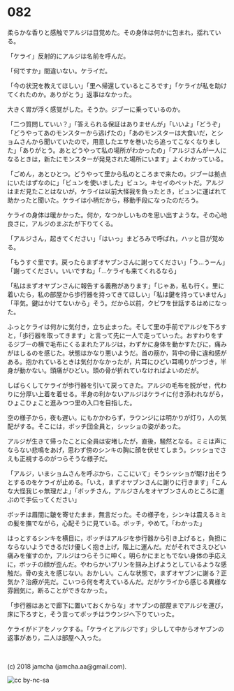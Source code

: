 # 082

柔らかな香りと感触でアルジは目覚めた。その身体は何かに包まれ，揺れている。  

「ケライ」反射的にアルジは名前を呼んだ。  

「何ですか」間違いない。ケライだ。  

「今の状況を教えてほしい」「里へ帰還しているところです」「ケライが私を助けてくれたのか。ありがとう」返事はなかった。  

大きく胃が浮く感覚がした。そうか。ジブーに乗っているのか。  

「二つ質問していい？」「答えられる保証はありませんが」「いいよ」「どうぞ」「どうやってあのモンスターから逃げたの」「あのモンスターは大食いだ，とショムさんから聞いていたので，用意したエサを巻いたら追ってこなくなりました」「ありがとう。あとどうやって私の場所がわかったの」「アルジさんが一人になるときは，新たにモンスターが発見された場所にいます」よくわかっている。  

「ごめん，あとひとつ。どうやって里から私のところまで来たの。ジブーは拠点にいたはずなのに」「ビュンを使いました」ビュン。キセイのペットだ。アルジはまだ見たことはないが，ケライは以前大怪我を負ったとき，ビュンに運ばれて助かったと聞いた。ケライは小柄だから，移動手段になったのだろう。  

ケライの身体は暖かかった。何か，なつかしいものを思い出すような。その心地良さに，アルジのまぶたが下りてくる。  

「アルジさん，起きてください」「はいっ」まどろみで呼ばれ，ハッと目が覚める。  

「もうすぐ里です。戻ったらまずオヤブンさんに謝ってください」「う…うーん」「謝ってください。いいですね」「…ケライも来てくれるなら」  

「私はまずオヤブンさんに報告する義務があります」「じゃあ，私も行く。里に着いたら，私の部屋から歩行器を持ってきてほしい」「私は鍵を持っていません」「平気。鍵はかけてないから」そう。だから以前，クビワを世話するはめになった。  

ふっとケライは何かに気付き，立ち止まった。そして里の手前でアルジを下ろすと，「歩行器を取ってきます」と言って先に一人で走っていった。おすわりをするジブーの横で毛布にくるまれたアルジは，わずかに身体を動かすたびに，痛みがはしるのを感じた。状態はかなり悪いようだ。首の筋か，背中の骨に違和感がある。抱かれているときは気付かなかったが，片耳にひどい耳鳴りがつづき，半身が動かない。頭痛がひどい。頭の骨が折れていなければよいのだが。  

しばらくしてケライが歩行器を引いて戻ってきた。アルジの毛布を脱がせ，代わりに分厚い上着を着せる。半身の利かないアルジはケライに付き添われながら，ひょこひょこと進みつつ里の入口を目指した。  

空の様子から，夜も遅い。にもかかわらず，ラウンジには明かりが灯り，人の気配がする。そこには，ボッチ団全員と，シッショの姿があった。  

アルジが生きて帰ったことに全員は安堵したが，直後，騒然となる。ミミは声にならない悲鳴をあげ，思わず傍のシンキの胸に顔を伏せてしまう。シッショでさえも正視するのがつらそうな様子だ。  

「アルジ，いまショムさんを呼ぶから，ここにいて」そうシッショが駆け出そうとするのをケライが止める。「いえ，まずオヤブンさんに謝りに行きます」「こんな大怪我じゃ無理だよ」「ボッチさん，アルジさんをオヤブンさんのところに運ぶので手伝ってください」  

ボッチは眉間に皺を寄せたまま，無言だった。その様子を，シンキは震えるミミの髪を撫でながら，心配そうに見ている。ボッチ，やめて。「わかった」  

はっとするシンキを横目に，ボッチはアルジを歩行器から引き上げると，負担にならないようできるだけ優しく抱き上げ，階上に運んだ。だがそれでさえひどい痛みを催すのか，アルジはつらそうに呻く。明らかにまともでない身体の手応えに，ボッチの顔が歪んだ。やわらかいプリンを掴み上げようとしているような感触だ。骨の支えを感じない。おかしい。こんな状態で，まずオヤブンに謝る？正気か？治療が先だ。こいつら何を考えているんだ。だがケライから感じる異様な雰囲気に，断ることができなかった。  

「歩行器はあとで廊下に置いておくからな」オヤブンの部屋までアルジを運び，床に下ろすと，そう言ってボッチはラウンジへ下りていった。  

ケライがドアをノックする。「ケライとアルジです」少しして中からオヤブンの返事があり，二人は部屋へ入った。  

<br>  
<br>  
(c) 2018 jamcha (jamcha.aa@gmail.com).  

![cc by-nc-sa](http://i.creativecommons.org/l/by-nc-sa/4.0/88x31.png)
